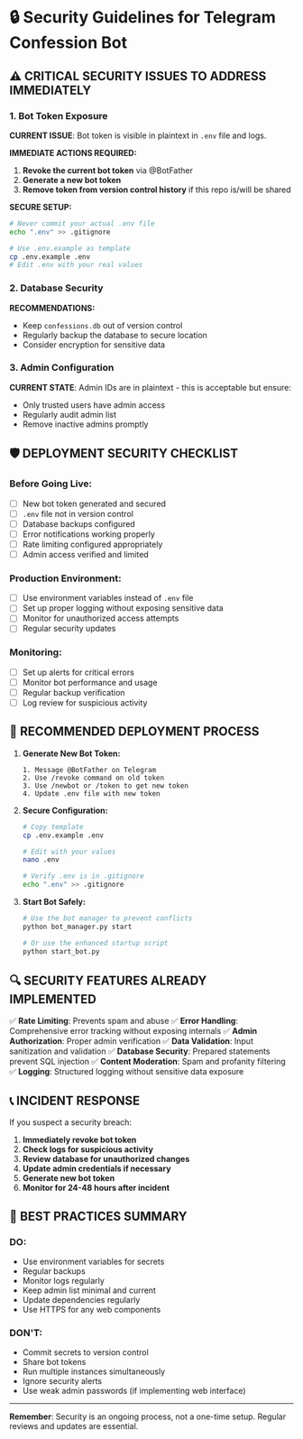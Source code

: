 # 🔒 Security Guidelines for Telegram Confession Bot

## ⚠️ CRITICAL SECURITY ISSUES TO ADDRESS IMMEDIATELY

### 1. Bot Token Exposure
**CURRENT ISSUE**: Bot token is visible in plaintext in `.env` file and logs.

**IMMEDIATE ACTIONS REQUIRED:**
1. **Revoke the current bot token** via @BotFather
2. **Generate a new bot token**
3. **Remove token from version control history** if this repo is/will be shared

**SECURE SETUP:**
```bash
# Never commit your actual .env file
echo ".env" >> .gitignore

# Use .env.example as template
cp .env.example .env
# Edit .env with your real values
```

### 2. Database Security
**RECOMMENDATIONS:**
- Keep `confessions.db` out of version control
- Regularly backup the database to secure location
- Consider encryption for sensitive data

### 3. Admin Configuration
**CURRENT STATE**: Admin IDs are in plaintext - this is acceptable but ensure:
- Only trusted users have admin access
- Regularly audit admin list
- Remove inactive admins promptly

## 🛡️ DEPLOYMENT SECURITY CHECKLIST

### Before Going Live:
- [ ] New bot token generated and secured
- [ ] `.env` file not in version control
- [ ] Database backups configured
- [ ] Error notifications working properly
- [ ] Rate limiting configured appropriately
- [ ] Admin access verified and limited

### Production Environment:
- [ ] Use environment variables instead of `.env` file
- [ ] Set up proper logging without exposing sensitive data
- [ ] Monitor for unauthorized access attempts
- [ ] Regular security updates

### Monitoring:
- [ ] Set up alerts for critical errors
- [ ] Monitor bot performance and usage
- [ ] Regular backup verification
- [ ] Log review for suspicious activity

## 🚀 RECOMMENDED DEPLOYMENT PROCESS

1. **Generate New Bot Token:**
   ```
   1. Message @BotFather on Telegram
   2. Use /revoke command on old token
   3. Use /newbot or /token to get new token
   4. Update .env file with new token
   ```

2. **Secure Configuration:**
   ```bash
   # Copy template
   cp .env.example .env
   
   # Edit with your values
   nano .env
   
   # Verify .env is in .gitignore
   echo ".env" >> .gitignore
   ```

3. **Start Bot Safely:**
   ```bash
   # Use the bot manager to prevent conflicts
   python bot_manager.py start
   
   # Or use the enhanced startup script
   python start_bot.py
   ```

## 🔍 SECURITY FEATURES ALREADY IMPLEMENTED

✅ **Rate Limiting**: Prevents spam and abuse
✅ **Error Handling**: Comprehensive error tracking without exposing internals
✅ **Admin Authorization**: Proper admin verification
✅ **Data Validation**: Input sanitization and validation
✅ **Database Security**: Prepared statements prevent SQL injection
✅ **Content Moderation**: Spam and profanity filtering
✅ **Logging**: Structured logging without sensitive data exposure

## 📞 INCIDENT RESPONSE

If you suspect a security breach:
1. **Immediately revoke bot token**
2. **Check logs for suspicious activity**
3. **Review database for unauthorized changes**
4. **Update admin credentials if necessary**
5. **Generate new bot token**
6. **Monitor for 24-48 hours after incident**

## 🎯 BEST PRACTICES SUMMARY

### DO:
- Use environment variables for secrets
- Regular backups
- Monitor logs regularly
- Keep admin list minimal and current
- Update dependencies regularly
- Use HTTPS for any web components

### DON'T:
- Commit secrets to version control
- Share bot tokens
- Run multiple instances simultaneously
- Ignore security alerts
- Use weak admin passwords (if implementing web interface)

---

**Remember**: Security is an ongoing process, not a one-time setup. Regular reviews and updates are essential.
